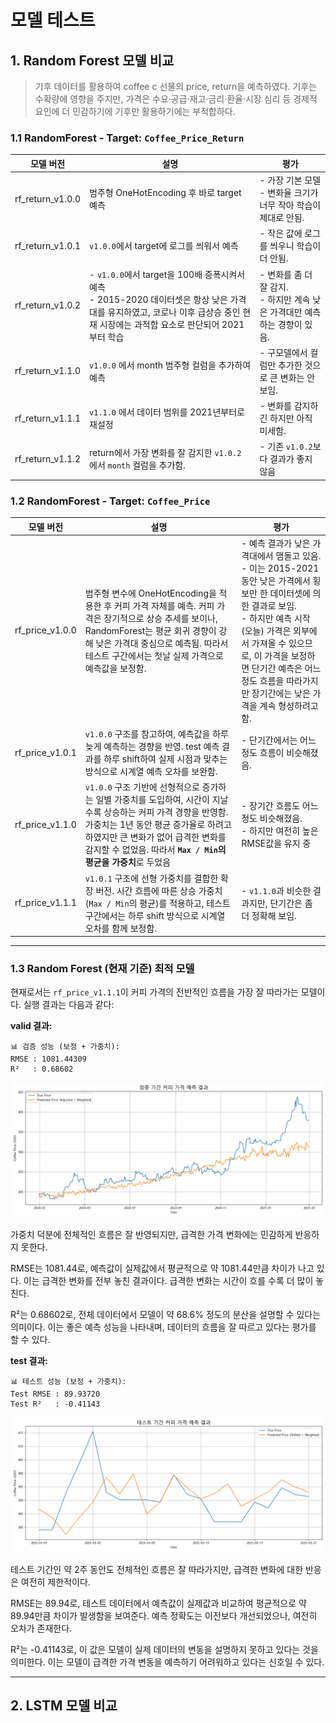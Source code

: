 # 모델 테스트

## 1. Random Forest 모델 비교

> 기후 데이터를 활용하여 coffee c 선물의 price, return을 예측하였다. 기후는 수확량에 영향을 주지만, 가격은 수요·공급·재고·금리·환율·시장 심리 등 경제적 요인에 더 민감하기에 기후만 활용하기에는 부적합하다.

### 1.1 RandomForest - Target: `Coffee_Price_Return`

| 모델 버전        | 설명                                                                                                                                                                               | 평가                                                                         |
| ---------------- | ---------------------------------------------------------------------------------------------------------------------------------------------------------------------------------- | ---------------------------------------------------------------------------- |
| rf_return_v1.0.0 | 범주형 OneHotEncoding 후 바로 target 예측                                                                                                                                          | - 가장 기본 모델<br> - 변화율 크기가 너무 작아 학습이 제대로 안됨.           |
| rf_return_v1.0.1 | `v1.0.0`에서 target에 로그를 씌워서 예측                                                                                                                                           | - 작은 값에 로그를 씌우니 학습이 더 안됨.                                    |
| rf_return_v1.0.2 | - `v1.0.0`에서 target을 100배 증폭시켜서 예측<br> - 2015-2020 데이터셋은 항상 낮은 가격대를 유지하였고, 코로나 이후 급상승 중인 현재 시장에는 과적합 요소로 판단되어 2021부터 학습 | - 변화를 좀 더 잘 감지.<br>- 하지만 계속 낮은 가격대만 예측하는 경향이 있음. |
| rf_return_v1.1.0 | `v1.0.0` 에서 month 범주형 컬럼을 추가하여 예측                                                                                                                                    | - 구모델에서 컬럼만 추가한 것으로 큰 변화는 안보임.                          |
| rf_return_v1.1.1 | `v1.1.0` 에서 데이터 범위를 2021년부터로 재설정                                                                                                                                    | - 변화를 감지하긴 하지만 아직 미세함.                                        |
| rf_return_v1.1.2 | return에서 가장 변화를 잘 감지한 `v1.0.2` 에서 `month` 컬럼을 추가함.                                                                                                              | - 기존 `v1.0.2`보다 결과가 좋지 않음                                         |

### 1.2 RandomForest - Target: `Coffee_Price`

| 모델 버전       | 설명                                                                                                                                                                                                                                                              | 평가                                                                                                                                                                                                                                                                                             |
| --------------- | ----------------------------------------------------------------------------------------------------------------------------------------------------------------------------------------------------------------------------------------------------------------- | ------------------------------------------------------------------------------------------------------------------------------------------------------------------------------------------------------------------------------------------------------------------------------------------------ |
| rf_price_v1.0.0 | 범주형 변수에 OneHotEncoding을 적용한 후 커피 가격 자체를 예측. 커피 가격은 장기적으로 상승 추세를 보이나, RandomForest는 평균 회귀 경향이 강해 낮은 가격대 중심으로 예측됨. 따라서 테스트 구간에서는 첫날 실제 가격으로 예측값을 보정함.                         | - 예측 결과가 낮은 가격대에서 맴돌고 있음.<br> - 이는 2015-2021동안 낮은 가격에서 횡보만 한 데이터셋에 의한 결과로 보임.<br> - 하지만 예측 시작(오늘) 가격은 외부에서 가져올 수 있으므로, 이 가격을 보정하면 단기간 예측은 어느정도 흐름을 따라가지만 장기간에는 낮은 가격을 계속 형성하려고 함. |
| rf_price_v1.0.1 | `v1.0.0` 구조를 참고하여, 예측값을 하루 늦게 예측하는 경향을 반영. test 예측 결과를 하루 shift하여 실제 시점과 맞추는 방식으로 시계열 예측 오차를 보완함.                                                                                                         | - 단기간에서는 어느정도 흐름이 비슷해졌음.                                                                                                                                                                                                                                                       |
| rf_price_v1.1.0 | `v1.0.0` 구조 기반에 선형적으로 증가하는 일별 가중치를 도입하여, 시간이 지날수록 상승하는 커피 가격 경향을 반영함. 가중치는 1년 동안 평균 증가율로 하려고 하였지만 큰 변화가 없어 급격한 변화를 감지할 수 없었음. 따라서 **`Max / Min`의 평균을 가중치**로 두었음 | - 장기간 흐름도 어느정도 비슷해졌음. <br> - 하지만 여전히 높은 RMSE값을 유지 중                                                                                                                                                                                                                  |
| rf_price_v1.1.1 | `v1.0.1` 구조에 선형 가중치를 결합한 확장 버전. 시간 흐름에 따른 상승 가중치(`Max / Min`의 평균)를 적용하고, 테스트 구간에서는 하루 shift 방식으로 시계열 오차를 함께 보정함.                                                                                     | - `v1.1.0`과 비슷한 결과지만, 단기간은 좀 더 정확해 보임.                                                                                                                                                                                                                                        |

---

### 1.3 Random Forest (현재 기준) 최적 모델

현재로서는 `rf_price_v1.1.1`이 커피 가격의 전반적인 흐름을 가장 잘 따라가는 모델이다. 실행 결과는 다음과 같다:

**valid 결과:**

```
📊 검증 성능 (보정 + 가중치):
RMSE : 1081.44309
R²   : 0.68602
```

![rf_price_v1.1.1_test](./output/rf_price_v1.1.1_valid.png)

가중치 덕분에 전체적인 흐름은 잘 반영되지만, 급격한 가격 변화에는 민감하게 반응하지 못한다.

RMSE는 1081.44로, 예측값이 실제값에서 평균적으로 약 1081.44만큼 차이가 나고 있다. 이는 급격한 변화를 전부 놓친 결과이다. 급격한 변화는 시간이 흐를 수록 더 많이 놓친다.

R²는 0.68602로, 전체 데이터에서 모델이 약 68.6% 정도의 분산을 설명할 수 있다는 의미이다. 이는 좋은 예측 성능을 나타내며, 데이터의 흐름을 잘 따르고 있다는 평가를 할 수 있다.

**test 결과:**

```
📊 테스트 성능 (보정 + 가중치):
Test RMSE : 89.93720
Test R²   : -0.41143
```

![rf_price_v1.1.1_test](./output/rf_price_v1.1.1_test.png)

테스트 기간인 약 2주 동안도 전체적인 흐름은 잘 따라가지만, 급격한 변화에 대한 반응은 여전히 제한적이다.

RMSE는 89.94로, 테스트 데이터에서 예측값이 실제값과 비교하여 평균적으로 약 89.94만큼 차이가 발생함을 보여준다. 예측 정확도는 이전보다 개선되었으나, 여전히 오차가 존재한다.

R²는 -0.41143로, 이 값은 모델이 실제 데이터의 변동을 설명하지 못하고 있다는 것을 의미한다. 이는 모델이 급격한 가격 변동을 예측하기 어려워하고 있다는 신호일 수 있다.

---

## 2. LSTM 모델 비교
